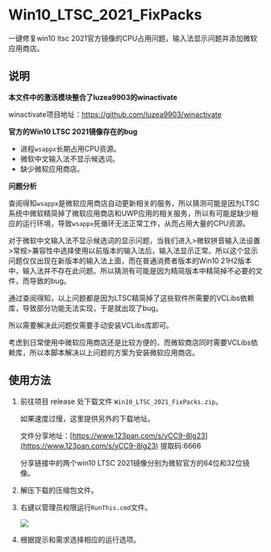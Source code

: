# Win10_LTSC_2021_FixPacks
一键修复win10 ltsc 2021官方镜像的CPU占用问题，输入法显示问题并添加微软应用商店。

## 说明

**本文件中的激活模块整合了luzea9903的winactivate**

winactivate项目地址：https://github.com/luzea9903/winactivate

**官方的Win10 LTSC 2021镜像存在的bug**

- 进程`wsappx`长期占用CPU资源。
- 微软中文输入法不显示候选词。
- 缺少微软应用商店。

**问题分析**

查阅得知`wsappx`是微软应用商店自动更新相关的服务，所以猜测可能是因为LTSC系统中微软精简掉了微软应用商店和UWP应用的相关服务，所以有可能是缺少相应的运行环境，导致`wsappx`死循环无法正常工作，从而占用大量的CPU资源。

对于微软中文输入法不显示候选词的显示问题，当我们进入>微软拼音输入法设置>常规>兼容性中选择使用以前版本的输入法后，输入法显示正常。所以这个显示问题仅仅出现在新版本的输入法上面，而在普通消费者版本的Win10 21H2版本中，输入法并不存在此问题。所以猜测有可能是因为精简版本中精简掉不必要的文件，而导致的bug。

通过查阅得知，以上问题都是因为LTSC精简掉了这些软件所需要的VCLibs依赖库，导致部分功能无法实现，于是就出现了bug。

所以需要解决此问题仅需要手动安装VCLibs库即可。

考虑到日常使用中微软应用商店还是比较方便的，而微软商店同时需要VCLibs依赖库，所以本脚本解决以上问题的方案为安装微软应用商店。

## 使用方法

1. 前往项目 release 处下载文件 `Win10_LTSC_2021_FixPacks.zip`。

   如果速度过慢，这里提供另外的下载地址。

   文件分享地址：[https://www.123pan.com/s/yCC9-8Ig23](https://www.123pan.com/s/yCC9-8Ig23) 提取码:6666

   分享链接中的两个win10 LTSC 2021镜像分别为微软官方的64位和32位镜像。

2. 解压下载的压缩包文件。

3. 右键以管理员权限运行`RunThis.cmd`文件。

   ![](https://pic.imgdb.cn/item/62835e100947543129c05410.jpg)

4. 根据提示和需求选择相应的运行选项。
